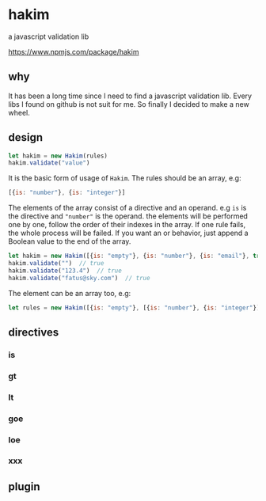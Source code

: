 # hakim
a javascript validation lib

https://www.npmjs.com/package/hakim

## why
It has been a long time since I need to find a javascript validation lib. Every libs I found on github is not suit for me. So finally I decided to make a new wheel.

## design
```javascript
let hakim = new Hakim(rules)
hakim.validate("value")
```
It is the basic form of usage of `Hakim`. 
The rules should be an array, e.g:
```javascript
[{is: "number"}, {is: "integer"}]
```
The elements of the array consist of a directive and an operand. e.g `is` is the directive and `"number"` is the operand.
the elements will be performed one by one, follow the order of their indexes in the array. If one rule fails, the whole process will be failed. 
If you want an or behavior, just append a Boolean value to the end of the array.
```javascript
let hakim = new Hakim([{is: "empty"}, {is: "number"}, {is: "email"}, true])
hakim.validate("")  // true
hakim.validate("123.4")  // true
hakim.validate("fatus@sky.com")  // true
```
The element can be an array too, e.g:
```javascript
let rules = new Hakim([{is: "empty"}, [{is: "number"}, {is: "integer"}]])
```
## directives
### is
### gt
### lt
### goe
### loe
### xxx
## plugin
